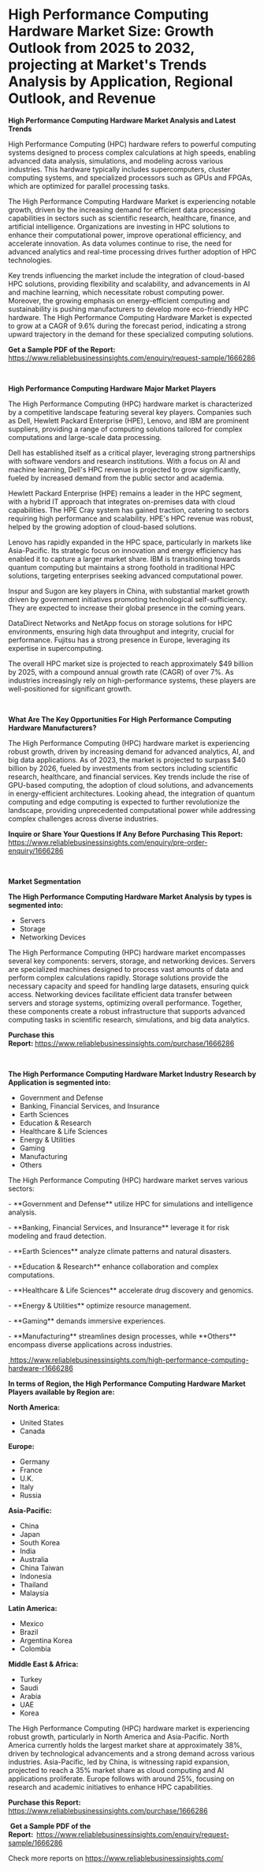 <p><h1>High Performance Computing Hardware Market Size: Growth Outlook from 2025 to 2032, projecting at Market's Trends Analysis by Application, Regional Outlook, and Revenue</h1></p><p><strong>High Performance Computing Hardware Market Analysis and Latest Trends</strong></p>
<p><p>High Performance Computing (HPC) hardware refers to powerful computing systems designed to process complex calculations at high speeds, enabling advanced data analysis, simulations, and modeling across various industries. This hardware typically includes supercomputers, cluster computing systems, and specialized processors such as GPUs and FPGAs, which are optimized for parallel processing tasks.</p><p>The High Performance Computing Hardware Market is experiencing notable growth, driven by the increasing demand for efficient data processing capabilities in sectors such as scientific research, healthcare, finance, and artificial intelligence. Organizations are investing in HPC solutions to enhance their computational power, improve operational efficiency, and accelerate innovation. As data volumes continue to rise, the need for advanced analytics and real-time processing drives further adoption of HPC technologies.</p><p>Key trends influencing the market include the integration of cloud-based HPC solutions, providing flexibility and scalability, and advancements in AI and machine learning, which necessitate robust computing power. Moreover, the growing emphasis on energy-efficient computing and sustainability is pushing manufacturers to develop more eco-friendly HPC hardware. The High Performance Computing Hardware Market is expected to grow at a CAGR of 9.6% during the forecast period, indicating a strong upward trajectory in the demand for these specialized computing solutions.</p></p>
<p><strong>Get a Sample PDF of the Report:&nbsp;</strong> <a href="https://www.reliablebusinessinsights.com/enquiry/request-sample/1666286?utm_campaign=2226&utm_medium=2&utm_source=Github&utm_content=ia&utm_term=15022025&utm_id=high-performance-computing-hardware">https://www.reliablebusinessinsights.com/enquiry/request-sample/1666286</a></p>
<p>&nbsp;</p>
<p><strong>High Performance Computing Hardware Major Market Players</strong></p>
<p><p>The High Performance Computing (HPC) hardware market is characterized by a competitive landscape featuring several key players. Companies such as Dell, Hewlett Packard Enterprise (HPE), Lenovo, and IBM are prominent suppliers, providing a range of computing solutions tailored for complex computations and large-scale data processing.</p><p>Dell has established itself as a critical player, leveraging strong partnerships with software vendors and research institutions. With a focus on AI and machine learning, Dell's HPC revenue is projected to grow significantly, fueled by increased demand from the public sector and academia.</p><p>Hewlett Packard Enterprise (HPE) remains a leader in the HPC segment, with a hybrid IT approach that integrates on-premises data with cloud capabilities. The HPE Cray system has gained traction, catering to sectors requiring high performance and scalability. HPE's HPC revenue was robust, helped by the growing adoption of cloud-based solutions.</p><p>Lenovo has rapidly expanded in the HPC space, particularly in markets like Asia-Pacific. Its strategic focus on innovation and energy efficiency has enabled it to capture a larger market share. IBM is transitioning towards quantum computing but maintains a strong foothold in traditional HPC solutions, targeting enterprises seeking advanced computational power.</p><p>Inspur and Sugon are key players in China, with substantial market growth driven by government initiatives promoting technological self-sufficiency. They are expected to increase their global presence in the coming years.</p><p>DataDirect Networks and NetApp focus on storage solutions for HPC environments, ensuring high data throughput and integrity, crucial for performance. Fujitsu has a strong presence in Europe, leveraging its expertise in supercomputing.</p><p>The overall HPC market size is projected to reach approximately $49 billion by 2025, with a compound annual growth rate (CAGR) of over 7%. As industries increasingly rely on high-performance systems, these players are well-positioned for significant growth.</p></p>
<p>&nbsp;</p>
<p><strong>What Are The Key Opportunities For High Performance Computing Hardware Manufacturers?</strong></p>
<p><p>The High Performance Computing (HPC) hardware market is experiencing robust growth, driven by increasing demand for advanced analytics, AI, and big data applications. As of 2023, the market is projected to surpass $40 billion by 2026, fueled by investments from sectors including scientific research, healthcare, and financial services. Key trends include the rise of GPU-based computing, the adoption of cloud solutions, and advancements in energy-efficient architectures. Looking ahead, the integration of quantum computing and edge computing is expected to further revolutionize the landscape, providing unprecedented computational power while addressing complex challenges across diverse industries.</p></p>
<p><strong>Inquire or Share Your Questions If Any Before Purchasing This Report:</strong> <a href="https://www.reliablebusinessinsights.com/enquiry/pre-order-enquiry/1666286?utm_campaign=2226&utm_medium=2&utm_source=Github&utm_content=ia&utm_term=15022025&utm_id=high-performance-computing-hardware">https://www.reliablebusinessinsights.com/enquiry/pre-order-enquiry/1666286</a></p>
<p>&nbsp;</p>
<p><strong>Market Segmentation</strong></p>
<p><strong>The High Performance Computing Hardware Market Analysis by types is segmented into:</strong></p>
<p><ul><li>Servers</li><li>Storage</li><li>Networking Devices</li></ul></p>
<p><p>The High Performance Computing (HPC) hardware market encompasses several key components: servers, storage, and networking devices. Servers are specialized machines designed to process vast amounts of data and perform complex calculations rapidly. Storage solutions provide the necessary capacity and speed for handling large datasets, ensuring quick access. Networking devices facilitate efficient data transfer between servers and storage systems, optimizing overall performance. Together, these components create a robust infrastructure that supports advanced computing tasks in scientific research, simulations, and big data analytics.</p></p>
<p><strong>Purchase this Report:&nbsp;</strong><a href="https://www.reliablebusinessinsights.com/purchase/1666286?utm_campaign=2226&utm_medium=2&utm_source=Github&utm_content=ia&utm_term=15022025&utm_id=high-performance-computing-hardware">https://www.reliablebusinessinsights.com/purchase/1666286</a></p>
<p>&nbsp;</p>
<p><strong>The High Performance Computing Hardware Market Industry Research by Application is segmented into:</strong></p>
<p><ul><li>Government and Defense</li><li>Banking, Financial Services, and Insurance</li><li>Earth Sciences</li><li>Education & Research</li><li>Healthcare & Life Sciences</li><li>Energy & Utilities</li><li>Gaming</li><li>Manufacturing</li><li>Others</li></ul></p>
<p><p>The High Performance Computing (HPC) hardware market serves various sectors: </p><p>- **Government and Defense** utilize HPC for simulations and intelligence analysis. </p><p>- **Banking, Financial Services, and Insurance** leverage it for risk modeling and fraud detection. </p><p>- **Earth Sciences** analyze climate patterns and natural disasters. </p><p>- **Education & Research** enhance collaboration and complex computations. </p><p>- **Healthcare & Life Sciences** accelerate drug discovery and genomics. </p><p>- **Energy & Utilities** optimize resource management. </p><p>- **Gaming** demands immersive experiences. </p><p>- **Manufacturing** streamlines design processes, while **Others** encompass diverse applications across industries.</p></p>
<p><a href="https://www.reliablebusinessinsights.com/high-performance-computing-hardware-r1666286?utm_campaign=2226&utm_medium=2&utm_source=Github&utm_content=ia&utm_term=15022025&utm_id=high-performance-computing-hardware">&nbsp;https://www.reliablebusinessinsights.com/high-performance-computing-hardware-r1666286</a></p>
<p><strong>In terms of Region, the High Performance Computing Hardware Market Players available by Region are:</strong></p>
<p>
    <p> <strong> North America: </strong>
        <ul>
            <li>United States</li>
            <li>Canada</li>
        </ul>
        </p> 
    <p> <strong> Europe: </strong>
        <ul>
            <li>Germany</li>
            <li>France</li>
            <li>U.K.</li>
            <li>Italy</li>
            <li>Russia</li>
        </ul>
        </p> 
    <p> <strong> Asia-Pacific: </strong>
        <ul>
            <li>China</li>
            <li>Japan</li>
            <li>South Korea</li>
            <li>India</li>
            <li>Australia</li>
            <li>China Taiwan</li>
            <li>Indonesia</li>
            <li>Thailand</li>
            <li>Malaysia</li>
        </ul>
        </p> 
    <p> <strong> Latin America: </strong>
        <ul>
            <li>Mexico</li>
            <li>Brazil</li>
            <li>Argentina Korea</li>
            <li>Colombia</li>
        </ul>
        </p> 
    <p> <strong> Middle East & Africa: </strong>
        <ul>
            <li>Turkey</li>
            <li>Saudi</li>
            <li>Arabia</li>
            <li>UAE</li>
            <li>Korea</li>
        </ul>
    </p>
    </p>
<p><p>The High Performance Computing (HPC) hardware market is experiencing robust growth, particularly in North America and Asia-Pacific. North America currently holds the largest market share at approximately 38%, driven by technological advancements and a strong demand across various industries. Asia-Pacific, led by China, is witnessing rapid expansion, projected to reach a 35% market share as cloud computing and AI applications proliferate. Europe follows with around 25%, focusing on research and academic initiatives to enhance HPC capabilities.</p></p>
<p><strong>Purchase this Report: </strong><a href="https://www.reliablebusinessinsights.com/purchase/1666286?utm_campaign=2226&utm_medium=2&utm_source=Github&utm_content=ia&utm_term=15022025&utm_id=high-performance-computing-hardware">https://www.reliablebusinessinsights.com/purchase/1666286</a></p>
<p>&nbsp;<strong>Get a Sample PDF of the Report:&nbsp;&nbsp;</strong><a href="https://www.reliablebusinessinsights.com/enquiry/request-sample/1666286?utm_campaign=2226&utm_medium=2&utm_source=Github&utm_content=ia&utm_term=15022025&utm_id=high-performance-computing-hardware">https://www.reliablebusinessinsights.com/enquiry/request-sample/1666286</a></p>
<p><strong></strong></p>
<p>Check more reports on <a href="https://www.reliablebusinessinsights.com/?utm_campaign=2226&utm_medium=2&utm_source=Github&utm_content=ia&utm_term=15022025&utm_id=high-performance-computing-hardware">https://www.reliablebusinessinsights.com/</a></p>